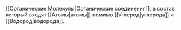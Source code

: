 [[Органические Молекулы|Органические соединения]], в состав который входят [[Атомы|атомы]] помимо [[Углерод|углерода]] и [[Водород|водорода]].